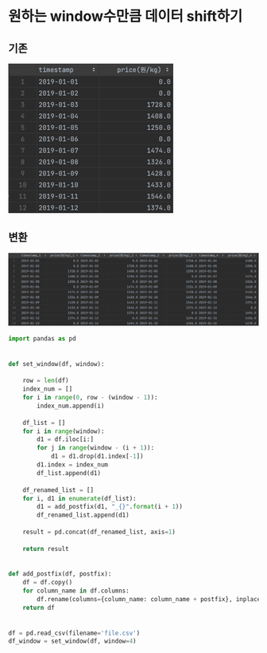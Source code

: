 # 원하는 window수만큼 데이터 shift하기

## 기존
<img src='../.asset/dataframe-shift-1.png' height='300'/>

## 변환
![](../.asset/dataframe-shift-2.png)

```python
import pandas as pd


def set_window(df, window):

    row = len(df)
    index_num = []
    for i in range(0, row - (window - 1)):
        index_num.append(i)

    df_list = []
    for i in range(window):
        d1 = df.iloc[i:]
        for j in range(window - (i + 1)):
            d1 = d1.drop(d1.index[-1])
        d1.index = index_num
        df_list.append(d1)

    df_renamed_list = []
    for i, d1 in enumerate(df_list):
        d1 = add_postfix(d1, "_{}".format(i + 1))
        df_renamed_list.append(d1)

    result = pd.concat(df_renamed_list, axis=1)

    return result


def add_postfix(df, postfix):
    df = df.copy()
    for column_name in df.columns:
        df.rename(columns={column_name: column_name + postfix}, inplace=True)
    return df


df = pd.read_csv(filename='file.csv')
df_window = set_window(df, window=4)
```
